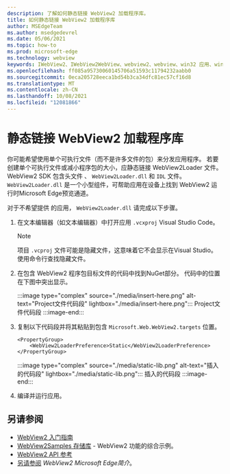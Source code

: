 ```yaml
---
description: 了解如何静态链接 WebView2 加载程序库。
title: 如何静态链接 WebView2 加载程序库
author: MSEdgeTeam
ms.author: msedgedevrel
ms.date: 05/06/2021
ms.topic: how-to
ms.prod: microsoft-edge
ms.technology: webview
keywords: IWebView2、IWebView2WebView、webview2、webview、win32 应用、win32、edge、ICoreWebView2、ICoreWebView2Host、浏览器控件、边缘 html
ms.openlocfilehash: ff085a95730060145706a51593c11794232aabb0
ms.sourcegitcommit: 0eca205728eeca1bd54b3ca34dfc81ec57cf16d8
ms.translationtype: MT
ms.contentlocale: zh-CN
ms.lasthandoff: 10/08/2021
ms.locfileid: "12081866"
---
```

# <a name="statically-link-the-webview2-loader-library"></a>静态链接 WebView2 加载程序库

你可能希望使用单个可执行文件（而不是许多文件的包）来分发应用程序。 若要创建单个可执行文件或减小程序包的大小，应静态链接 WebView2Loader 文件。 WebView2 SDK 包含头文件 、 `WebView2Loader.dll` 和 `IDL` 文件。 `WebView2Loader.dll` 是一个小型组件，可帮助应用在设备上找到 WebView2 运行时Microsoft Edge预览通道。

对于不希望提供 的应用， `WebView2Loader.dll` 请完成以下步骤。

1.  在文本编辑器（如文本编辑器）中打开应用 `.vcxproj` Visual Studio Code。

    > [!NOTE]
    > 项目 `.vcproj` 文件可能是隐藏文件，这意味着它不会显示在Visual Studio。  使用命令行查找隐藏文件。

1.  在包含 WebView2 程序包目标文件的代码中找到NuGet部分。  代码中的位置在下图中突出显示。

    :::image type="complex" source="./media/insert-here.png" alt-text="Project文件代码段" lightbox="./media/insert-here.png":::
       Project文件代码段
    :::image-end:::

1.  复制以下代码段并将其粘贴到包含 `Microsoft.Web.WebView2.targets` 位置。

    ```xaml
    <PropertyGroup>
        <WebView2LoaderPreference>Static</WebView2LoaderPreference>
    </PropertyGroup>
    ```

    :::image type="complex" source="./media/static-lib.png" alt-text="插入的代码段" lightbox="./media/static-lib.png":::
       插入的代码段
    :::image-end:::

1.  编译并运行应用。


<!-- ====================================================================== -->
## <a name="see-also"></a>另请参阅

*  [WebView2 入门指南][Webview2MainGetStarted]
*  [WebView2Samples 存储库][GithubMicrosoftedgeWebview2samples] - WebView2 功能的综合示例。
*  [WebView2 API 参考][Webview2ApiReference]
*  [另请参阅][Webview2MainNextSteps] _WebView2 Microsoft Edge简介_。


<!-- ====================================================================== -->
<!-- links -->
[DevtoolsGuideChromiumMain]: ../index.md "Microsoft Edge (Chromium) 开发人员工具 | Microsoft Docs"

[Webview2ApiReference]: ../webview2-api-reference.md "Microsoft EdgeWebView2 API 参考|Microsoft Docs"
[Webview2MainNextSteps]: ../index.md#see-also "另请参阅 - WebView2 Microsoft Edge简介|Microsoft Docs"
[Webview2MainGetStarted]: ../index.md#get-started "入门 - WebView2 Microsoft Edge简介|Microsoft Docs"

[GithubMicrosoftedgeWebviewfeedbackMain]: https://github.com/MicrosoftEdge/WebViewFeedback "WebView 反馈 - MicrosoftEdge/WebViewFeedback | GitHub"
[GithubMicrosoftedgeWebview2samples]: https://github.com/MicrosoftEdge/WebView2Samples "WebView2 示例 - MicrosoftEdge/WebView2Samples | GitHub"

[GithubMicrosoftVscodeJSDebugWhatsNew]: https://github.com/microsoft/vscode-js-debug#whats-new "新增功能- 适用于 Visual Studio Code 的 JavaScript 调试程序 - microsoft/vscode-js-debug |GitHub"

[GithubMicrosoftVscodeEdgeDebug2ReadmeChromiumWebviewApplications]: https://github.com/microsoft/vscode-edge-debug2/blob/master/README.md#microsoft-edge-chromium-webview-applications "Microsoft Edge (Chromium) WebView 应用程序 - Visual Studio Code - 调试器 for Microsoft Edge - microsoft/vscode-edge-debug2 |GitHub"
